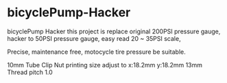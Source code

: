 # bicyclePump-Hacker
bicyclePump Hacker
this project is replace original 200PSI pressure gauge, hacker to 50PSI pressure gauge, easy read 20 ~ 35PSI scale, 

Precise, maintenance free, motocycle tire pressure be suitable.

10mm Tube Clip Nut printing size adjust to x:18.2mm y:18.2mm 13mm Thread pitch 1.0
